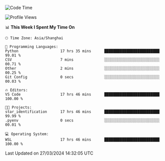 <!--START_SECTION:waka-->
![Code Time](http://img.shields.io/badge/Code%20Time-1%2C576%20hrs%2021%20mins-blue)

![Profile Views](http://img.shields.io/badge/Profile%20Views-0-blue)

📊 **This Week I Spent My Time On** 

```text
🕑︎ Time Zone: Asia/Shanghai

💬 Programming Languages: 
Python                   17 hrs 35 mins      █████████████████████████   99.01 % 
CSV                      7 mins              ░░░░░░░░░░░░░░░░░░░░░░░░░   00.71 % 
Other                    2 mins              ░░░░░░░░░░░░░░░░░░░░░░░░░   00.25 % 
Git Config               0 secs              ░░░░░░░░░░░░░░░░░░░░░░░░░   00.03 % 

🔥 Editors: 
VS Code                  17 hrs 46 mins      █████████████████████████   100.00 % 

🐱‍💻 Projects: 
star_identification      17 hrs 46 mins      █████████████████████████   99.99 % 
.pyenv                   0 secs              ░░░░░░░░░░░░░░░░░░░░░░░░░   00.01 % 

💻 Operating System: 
WSL                      17 hrs 46 mins      █████████████████████████   100.00 % 
```


 Last Updated on 27/03/2024 14:32:05 UTC
<!--END_SECTION:waka-->